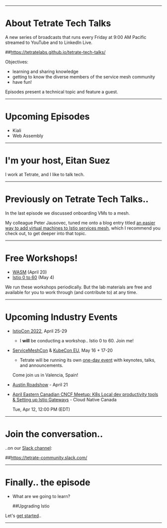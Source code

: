 
---
# About Tetrate Tech Talks

A new series of broadcasts that runs every Friday at 9:00 AM Pacific
  streamed to YouTube and to LinkedIn Live.

##https://tetratelabs.github.io/tetrate-tech-talks/

Objectives:

- learning and sharing knowledge
- getting to know the diverse members of the service mesh community
- have fun!

Episodes present a technical topic and feature a guest.

---
# Upcoming Episodes

- Kiali
- Web Assembly

---
# I'm your host, Eitan Suez

I work at Tetrate, and I like to talk tech.

---
# Previously on Tetrate Tech Talks..

In the last episode we discussed onboarding VMs to a mesh.

My colleague Peter Jausovec, tuned me onto a blog entry titled [an easier way to add virtual machines to Istio services mesh](https://istio.io/latest/blog/2021/simple-vms/), which I recommend you check out, to get deeper into that topic.

---
# Free Workshops!

- [WASM](https://tetratelabs.github.io/wasm-workshop/) (April 20)
- [Istio 0 to 60](https://tetratelabs.github.io/istio-0to60/) (May 4)

We run these workshops periodically.  But the lab materials are free and available for you to work through (and contribute to) at any time.

---
# Upcoming Industry Events

- [IstioCon 2022](https://events.istio.io/istiocon-2022/), April 25-29

    - I **will** be conducting a workshop.. Istio 0 to 60. Join me!

- [ServiceMeshCon](https://events.linuxfoundation.org/servicemeshcon-europe/) & [KubeCon EU](https://events.linuxfoundation.org/kubecon-cloudnativecon-europe/), May 16 + 17-20

    - Tetrate will be running its own [one-day event](https://www.tetrate.io/event/tetrate-envoy-and-service-mesh-immersion-day/) with keynotes, talks, and announcements.

    Come join us in Valencia, Spain!

- [Austin Roadshow](https://www.eventbrite.com/e/tetrates-austin-roadshow-tickets-313862710817) - April 21

- [April Eastern Canadian CNCF Meetup: K8s Local dev productivity tools & Setting up Istio Gateways](https://community.cncf.io/events/details/cncf-cloud-native-canada-presents-april-eastern-canadian-cncf-meetup-k8s-local-dev-productivity-tools-setting-up-istio-gateways/) - Cloud Native Canada

    Tue, Apr 12, 12:00 PM (EDT)

---
# Join the conversation..

..on our [Slack channel](https://tetrate-community.slack.com/):

##https://tetrate-community.slack.com/

---
# Finally.. the episode

- What are we going to learn?

    ##Upgrading Istio

Let's [get started](../demo)..


---